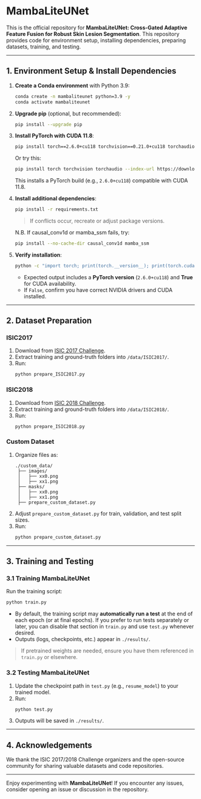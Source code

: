 # MambaLiteUNet

This is the official repository for **MambaLiteUNet: Cross-Gated Adaptive Feature Fusion for Robust Skin Lesion Segmentation**.
This repository provides code for environment setup, installing dependencies, preparing datasets, training, and testing.

---

## 1. Environment Setup & Install Dependencies

1. **Create a Conda environment** with Python 3.9:
   ```bash
   conda create -n mambaliteunet python=3.9 -y
   conda activate mambaliteunet
   ```

2. **Upgrade pip** (optional, but recommended):
   ```bash
   pip install --upgrade pip
   ```

3. **Install PyTorch with CUDA 11.8**:
   ```bash
   pip install torch==2.6.0+cu118 torchvision==0.21.0+cu118 torchaudio==2.6.0+cu118 --index-url https://download.pytorch.org/whl/cu118
   ```
    Or try this:
   ```bash 
   pip install torch torchvision torchaudio --index-url https://download.pytorch.org/whl/cu118
   ```
   This installs a PyTorch build (e.g., `2.6.0+cu118`) compatible with CUDA 11.8.


4. **Install additional dependencies**:
   ```bash
   pip install -r requirements.txt
   ```
   > If conflicts occur, recreate or adjust package versions.

    N.B. If causal_conv1d or mamba_ssm fails, try:
    ```bash
    pip install --no-cache-dir causal_conv1d mamba_ssm
    ```

5. **Verify installation**:
   ```bash
   python -c "import torch; print(torch.__version__); print(torch.cuda.is_available())"
   ```
   - Expected output includes a **PyTorch version** (`2.6.0+cu118`) and **True** for CUDA availability.
   - If `False`, confirm you have correct NVIDIA drivers and CUDA installed.

---

## 2. Dataset Preparation

### ISIC2017
1. Download from [ISIC 2017 Challenge](https://challenge.isic-archive.com/data).
2. Extract training and ground-truth folders into `/data/ISIC2017/`.
3. Run:
   ```bash
   python prepare_ISIC2017.py
   ```

### ISIC2018
1. Download from [ISIC 2018 Challenge](https://challenge.isic-archive.com/data).
2. Extract training and ground-truth folders into `/data/ISIC2018/`.
3. Run:
   ```bash
   python prepare_ISIC2018.py
   ```

### Custom Dataset
1. Organize files as:
   ```
   ./custom_data/
    ├── images/
    │   ├── xx0.png
    │   ├── xx1.png
    ├── masks/
    │   ├── xx0.png
    │   ├── xx1.png
    ├── prepare_custom_dataset.py
   ```
2. Adjust `prepare_custom_dataset.py` for train, validation, and test split sizes.
3. Run:
   ```bash
   python prepare_custom_dataset.py
   ```

---

## 3. Training and Testing

### 3.1 Training MambaLiteUNet

Run the training script:
```bash
python train.py
```
- By default, the training script may **automatically run a test** at the end of each epoch (or at final epochs). If you prefer to run tests separately or later, you can disable that section in `train.py` and use `test.py` whenever desired.
- Outputs (logs, checkpoints, etc.) appear in `./results/`.

> If pretrained weights are needed, ensure you have them referenced in `train.py` or elsewhere.

### 3.2 Testing MambaLiteUNet

1. Update the checkpoint path in `test.py` (e.g., `resume_model`) to your trained model.
2. Run:
   ```bash
   python test.py
   ```
3. Outputs will be saved in `./results/`.

---

## 4. Acknowledgements

We thank the ISIC 2017/2018 Challenge organizers and the open-source community for sharing valuable datasets and code repositories.

---

Enjoy experimenting with **MambaLiteUNet**! If you encounter any issues, consider opening an issue or discussion in the repository.

